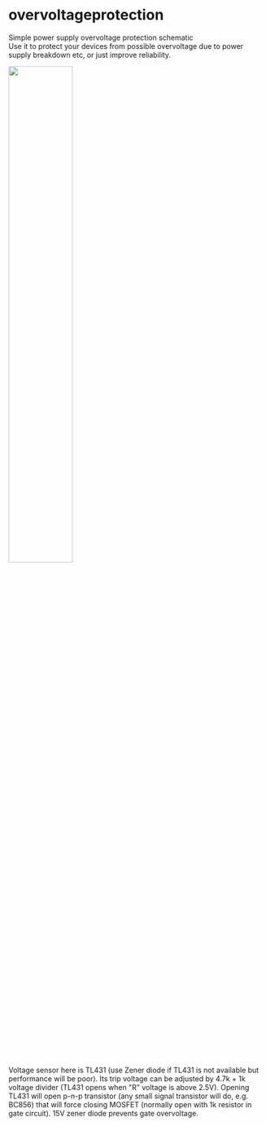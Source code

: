 # overvoltageprotection
Simple power supply overvoltage protection schematic<br>
Use it to protect your devices from possible overvoltage due to power supply breakdown etc, or just improve reliability.<br>

<image src="https://github.com/dkorobkov/overvoltageprotection/blob/master/vold_prot.png" width="50%"><br>
 
Voltage sensor here is TL431 (use Zener diode if TL431 is not available but performance will be poor). Its trip voltage can be adjusted by 4.7k + 1k voltage divider (TL431 opens when "R" voltage is above 2.5V). Opening TL431 will open p-n-p transistor (any small signal transistor will do, e.g. BC856)  that will force closing MOSFET (normally open with 1k resistor in gate circuit). 15V zener diode prevents gate overvoltage.
